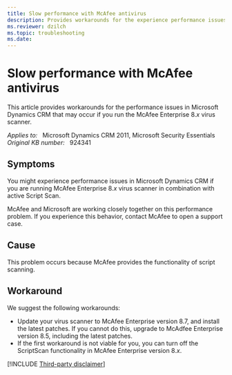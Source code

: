 ```yaml
---
title: Slow performance with McAfee antivirus
description: Provides workarounds for the experience performance issues in Microsoft Dynamics CRM if you are running McAfee Enterprise 8.x virus scanner.
ms.reviewer: dzilch
ms.topic: troubleshooting
ms.date: 
---
```

# Slow performance with McAfee antivirus

This article provides workarounds for the performance issues in Microsoft Dynamics CRM that may occur if you run the McAfee Enterprise 8.*x* virus scanner.

_Applies to:_ &nbsp; Microsoft Dynamics CRM 2011, Microsoft Security Essentials  
_Original KB number:_ &nbsp; 924341

## Symptoms

You might experience performance issues in Microsoft Dynamics CRM if you are running McAfee Enterprise 8.*x* virus scanner in combination with active Script Scan.

McAfee and Microsoft are working closely together on this performance problem. If you experience this behavior, contact McAfee to open a support case.

## Cause

This problem occurs because McAfee provides the functionality of script scanning.

## Workaround

We suggest the following workarounds:

- Update your virus scanner to McAfee Enterprise version 8.7, and install the latest patches. If you cannot do this, upgrade to McAdfee Enterprise version 8.5, including the latest patches.
- If the first workaround is not viable for you, you can turn off the ScriptScan functionality in McAfee Enterprise version 8.*x*.

[!INCLUDE [Third-party disclaimer](../../includes/third-party-disclaimer.md)]

